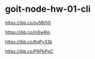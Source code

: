 # goit-node-hw-01-cli

https://ibb.co/sy5Bj5G

https://ibb.co/njSwRjn

https://ibb.co/KqPv33k

https://ibb.co/P6PbPqC

